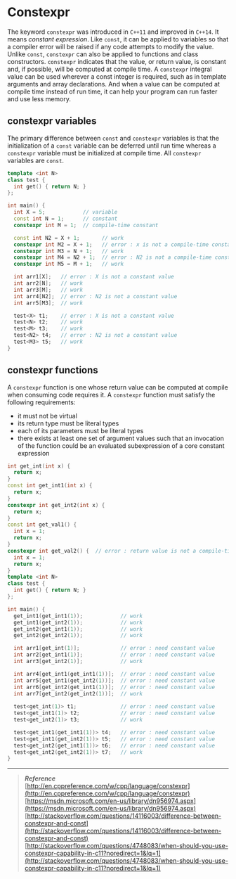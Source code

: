 # Constexpr

The keyword `constexpr` was introduced in `C++11` and improved in `C++14`. It means *constant expression*. Like `const`, it can be applied to variables so that a compiler error will be raised if any code attempts to modify the value. Unlike `const`, `constexpr` can also be applied to functions and class constructors. `constexpr` indicates that the value, or return value, is constant and, if possible, will be computed at compile time. A `constexpr` integral value can be used wherever a const integer is required, such as in template arguments and array declarations. And when a value can be computed at compile time instead of run time, it can help your program can run faster and use less memory.<br>

## constexpr variables
The primary difference between `const` and `constexpr` variables is that the initialization of a `const` variable can be deferred until run time whereas a `constexpr` variable must be initialized at compile time. All `constexpr` variables are `const`.
```c++
template <int N>
class test {
  int get() { return N; }
};

int main() {
  int X = 5;            // variable
  const int N = 1;      // constant
  constexpr int M = 1;  // compile-time constant

  const int N2 = X + 1;       // work
  constexpr int M2 = X + 1;   // error : x is not a compile-time constant
  constexpr int M3 = N + 1;   // work
  constexpr int M4 = N2 + 1;  // error : N2 is not a compile-time constant
  constexpr int M5 = M + 1;   // work

  int arr1[X];   // error : X is not a constant value
  int arr2[N];   // work
  int arr3[M];   // work
  int arr4[N2];  // error : N2 is not a constant value
  int arr5[M3];  // work

  test<X> t1;    // error : X is not a constant value
  test<N> t2;    // work
  test<M> t3;    // work
  test<N2> t4;   // error : N2 is not a constant value
  test<M3> t5;   // work
}
```

## constexpr functions
A `constexpr` function is one whose return value can be computed at compile when consuming code requires it. A `constexpr` function must satisfy the following requirements:
* it must not be virtual
* its return type must be literal types
* each of its parameters must be literal types
* there exists at least one set of argument values such that an invocation of the function could be an evaluated subexpression of a core constant expression

```c++
int get_int(int x) {
  return x;
}
const int get_int1(int x) {      
  return x;
}
constexpr int get_int2(int x) { 
  return x;
}
const int get_val1() {
  int x = 1;
  return x;
}
constexpr int get_val2() {  // error : return value is not a compile-time constant
  int x = 1;
  return x;
}
template <int N>
class test {
  int get() { return N; }
};

int main() {
  get_int1(get_int1(1));            // work
  get_int1(get_int2(1));            // work
  get_int2(get_int1(1));            // work
  get_int2(get_int2(1));            // work

  int arr1[get_int(1)];             // error : need constant value
  int arr2[get_int1(1)];            // error : need constant value
  int arr3[get_int2(1)];            // work

  int arr4[get_int1(get_int1(1))];  // error : need constant value
  int arr5[get_int1(get_int2(1))];  // error : need constant value
  int arr6[get_int2(get_int1(1))];  // error : need constant value
  int arr7[get_int2(get_int2(1))];  // work
  
  test<get_int(1)> t1;              // error : need constant value
  test<get_int1(1)> t2;             // error : need constant value
  test<get_int2(1)> t3;             // work

  test<get_int1(get_int1(1))> t4;   // error : need constant value
  test<get_int1(get_int2(1))> t5;   // error : need constant value
  test<get_int2(get_int1(1))> t6;   // error : need constant value
  test<get_int2(get_int2(1))> t7;   // work
}

```

***
>***Reference***<br>
[http://en.cppreference.com/w/cpp/language/constexpr](http://en.cppreference.com/w/cpp/language/constexpr)<br>
[https://msdn.microsoft.com/en-us/library/dn956974.aspx](https://msdn.microsoft.com/en-us/library/dn956974.aspx)<br>
[http://stackoverflow.com/questions/14116003/difference-between-constexpr-and-const](http://stackoverflow.com/questions/14116003/difference-between-constexpr-and-const)<br>
[http://stackoverflow.com/questions/4748083/when-should-you-use-constexpr-capability-in-c11?noredirect=1&lq=1](http://stackoverflow.com/questions/4748083/when-should-you-use-constexpr-capability-in-c11?noredirect=1&lq=1)
